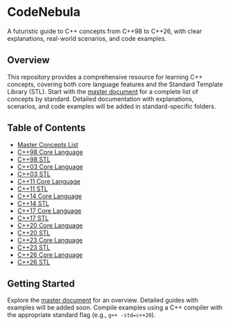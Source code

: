 # CodeNebula
A futuristic guide to C++ concepts from C++98 to C++26, with clear explanations, real-world scenarios, and code examples.

## Overview
This repository provides a comprehensive resource for learning C++ concepts, covering both core language features and the Standard Template Library (STL). Start with the [master document](./docs/cpp_concepts_master.md) for a complete list of concepts by standard. Detailed documentation with explanations, scenarios, and code examples will be added in standard-specific folders.

## Table of Contents
- [Master Concepts List](./docs/cpp_concepts_master.md)
- [C++98 Core Language](./docs/C++98/core_language.md)
- [C++98 STL](./docs/C++98/stl_concepts.md)
- [C++03 Core Language](./docs/C++03/core_language.md)
- [C++03 STL](./docs/C++03/stl_concepts.md)
- [C++11 Core Language](./docs/C++11/core_language.md)
- [C++11 STL](./docs/C++11/stl_concepts.md)
- [C++14 Core Language](./docs/C++14/core_language.md)
- [C++14 STL](./docs/C++14/stl_concepts.md)
- [C++17 Core Language](./docs/C++17/core_language.md)
- [C++17 STL](./docs/C++17/stl_concepts.md)
- [C++20 Core Language](./docs/C++20/core_language.md)
- [C++20 STL](./docs/C++20/stl_concepts.md)
- [C++23 Core Language](./docs/C++23/core_language.md)
- [C++23 STL](./docs/C++23/stl_concepts.md)
- [C++26 Core Language](./docs/C++26/core_language.md)
- [C++26 STL](./docs/C++26/stl_concepts.md)

## Getting Started
Explore the [master document](./docs/cpp_concepts_master.md) for an overview. Detailed guides with examples will be added soon. Compile examples using a C++ compiler with the appropriate standard flag (e.g., `g++ -std=c++20`).